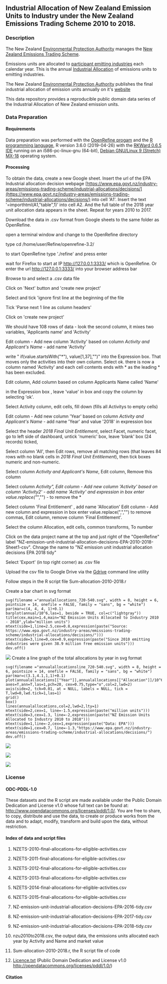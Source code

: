 ## Industrial Allocation of New Zealand Emission Units to Industry under the New Zealand Emissions Trading Scheme 2010 to 2018. 

### Description

The New Zealand [Environmental Protection Authority](https://www.epa.govt.nz) manages the [New Zealand Emissions Trading Scheme](https://www.epa.govt.nz/industry-areas/emissions-trading-scheme/). 

Emissions units are allocated to [participant emitting industries](https://www.epa.govt.nz/industry-areas/emissions-trading-scheme/industries-in-the-emissions-trading-scheme/) each calendar year. This is the annual [Industrial Allocation](https://www.epa.govt.nz/industry-areas/emissions-trading-scheme/industrial-allocations/) of emissions units to emitting industries.
    
The New Zealand [Environmental Protection Authority](https://www.epa.govt.nz) publishes the final industrial allocation of emission units annually on it's [website](https://www.epa.govt.nz/industry-areas/emissions-trading-scheme/industrial-allocations/decisions/)

This data repository provides a reproducible public domain data series of the Industrial Allocation of New Zealand emission units.

### Data Preparation

#### Requirements

Data preparation was performed with the [OpenRefine progam](http://github.com/OpenRefine/OpenRefine/) and the [R programming language](https://www.r-project.org/about.html), R version 3.6.0 (2019-04-26) with the [RKWard 0.6.5 IDE](https://rkward.kde.org/) running on an i586-pc-linux-gnu (64-bit), [Debian GNU/Linux 9 (Stretch) MX-18](https://mxlinux.org/index.php) operating system.

#### Processing

To obtain the data, create a new Google sheet. Insert the url of the EPA Industrial allocation decision webpage [https://www.epa.govt.nz/industry-areas/emissions-trading-scheme/industrial-allocations/decisions/](https://www.epa.govt.nz/industry-areas/emissions-trading-scheme/industrial-allocations/decisions/) into cell 'A1'. Insert the text '=importhtml(A1,"table",1)' into cell A2. And the full table of the 2018 year unit allocation data appears in the sheet. Repeat for years 2010 to 2017.

Download the data in .csv format from Google sheets to the same folder as OpenRefine.

open a terminal window and change to the OpenRefine directory

type cd /home/user/Refine/openrefine-3.2/

to start OpenRefine type './refine' and press enter

wait for Firefox to start at IP http://127.0.0.1:3333/ which is OpenRefine. Or enter the url http://127.0.0.1:3333/ into your browser address bar

Browse to and select a .csv data file

Click on 'Next' button and 'create new project' 
 
Select and tick 'ignore first line at the beginning of the file 

Tick 'Parse next 1 line as column headers'

Click on 'create new project'

We should have 108 rows of data - look the second column, it mixes two variables, 'Applicants name' and 'Activity'

Edit column - Add new column 'Activity' based on column *Activity and Applicant's Name* - add name 'Activity'

write " if(value.startsWith("*"), value[1,37],"")" into the Expression box. That moves only the activities into their own column. Select ok. there is now a column named 'Activity' and each cell contents ends with * as the leading * has been excluded.

Edit column, Add column based on column Applicants Name called 'Name'

in the Expression box , leave 'value' in box and copy the column by selecting 'ok'.

Select Activity column, edit cells, fill down (fills all Activitys to empty cells)

Edit column - Add new column 'Year' based on column *Activity and Applicant's Name* - add name 'Year' and value '2018' in expression box

Select the header *2018 Final Unit Entitlement*, select Facet, numeric facet, go to left side of dashboard, untick 'numeric' box, leave 'blank' box (24 records) ticked,

Select column 'All', then Edit rows, remove all matching rows (that leaves 84 rows with no blank cells in *2018 Final Unit Entitlement*), then tick boxes numeric and non-numeric. 

Select column *Activity and Applicant's Name*, Edit column, Remove this column

Select column *Activity", Edit column - Add new column 'Activity' based on column 'Activity2' - add name 'Activity' and expression in box enter value.replace("*","") - to remove the *

Select column 'Final Entitlement' , add name 'Allocation' Edit column - Add new column and expression in box enter value.replace(",","") to remove commas, Edit column, remove column 'Final Entitlement'.

Select the column Allocation, edit cells, common transforms, To number

Click on the data project name at the top and just right of the "OpenRefine" label "NZ-emission-unit-industrial-allocation-decisions-EPA-2010-2018-Sheet1-csv". Chnage the name to "NZ emission unit industrial allocation decisions EPA 2018 tidy"  

Select 'Export' (in top right corner) as .csv file

Upload the csv file to Google Drive via the [Gdrive](https://github.com/prasmussen/gdrive") command line utility

Follow steps in the R script file Sum-allocation-2010-2018.r

Create a bar chart in svg format

```{r}
svg(filename ="annualallocations_720-540.svg", width = 8, height = 6, pointsize = 14, onefile = FALSE, family = "sans", bg = "white")
par(mar=c(4, 4, 4, 1)+0.1)
barplot(annual/10^6,las=1, beside = TRUE, col=c("lightgray")) 
title(cex.main=1.4,main="NZ Emission Units Allocated to Industry 2010 - 2018",ylab="million units")
mtext(side=1,line=2.5,cex=0.8,expression(paste("Source: https://www.epa.govt.nz/industry-areas/emissions-trading-scheme/industrial-allocations/decisions/")))
mtext(side=3,line=0,cex=0.9,expression(paste("Since 2010 emitting industries were given 38.9 million free emission units")))
dev.off()
```
![](annualallocations_720-540.svg) 
Create a line graph of the total allocations by year in svg format
```{r}
svg(filename ="annualallocationsline_720-540.svg", width = 8, height = 6, pointsize = 14, onefile = FALSE, family = "sans", bg = "white")    
par(mar=c(3.1,4.1,1,1)+0.1)
plot(annualallocations[["Year"]],annualallocations[["Allocation"]]/10^6,ylim=c(0,8),tck=0.01, axes=T,ann=T,las=1,pch=20, cex=0.75,type="o",col=2,lwd=2)
axis(side=2, tck=0.01, at = NULL, labels = NULL, tick = T,lwd=0,lwd.tick=1,las=1)
grid()
box()
lines(annualallocations,col=2,lwd=2,lty=1)
mtext(side=2,cex=1, line=-1.5,expression(paste("million units")))
mtext(side=3,cex=1.3, line=-2,expression(paste("NZ Emission Units Allocated to Industry 2010 to 2018")))
mtext(side=1,line=-2,cex=1,expression(paste("Data: EPA")))
mtext(side=1,cex=0.7, line=-1.3,"https://www.epa.govt.nz/industry-areas/emissions-trading-scheme/industrial-allocations/decisions/")
dev.off()
```
![](annualallocationsline_720-540.svg)

![](NZAS-Tiwai-units-2010-2018-560by420-v1.png)

![](NZASmelter-unit-value-2010-2018-560by420.png) 

### License

#### ODC-PDDL-1.0

These datasets and the R script are made available under the Public Domain Dedication and License v1.0 whose full text can be found at: http://www.opendatacommons.org/licenses/pddl/1.0/. You are free to share, to copy, distribute and use the data, to create or produce works from the data and to adapt, modify, transform and build upon the data, without restriction.


#### Index of data and script files

1. NZETS-2010-final-allocations-for-eligible-activities.csv

2. NZETS-2011-final-allocations-for-eligible-activities.csv

3. NZETS-2012-final-allocations-for-eligible-activities.csv

4. NZETS-2013-final-allocations-for-eligible-activities.csv

5. NZETS-2014-final-allocations-for-eligible-activities.csv

6. NZETS-2015-final-allocations-for-eligible-activities.csv

7. NZ-emission-unit-industrial-allocation-decisions-EPA-2016-tidy.csv

8. NZ-emission-unit-industrial-allocation-decisions-EPA-2017-tidy.csv

9. NZ-emission-unit-industrial-allocation-decisions-EPA-2018-tidy.csv

10. nzu2010to2018.csv, the output data, the emissions units allocated each year by Activity and Name and market value

11. Sum-allocation-2010-2018.r, the R script file of code

12. [Licence.txt](https://github.com/theecanmole/nzu/blob/master/Licence.txt) (Public Domain  Dedication and License v1.0 http://opendatacommons.org/licenses/pddl/1.0/)

#### Citation

